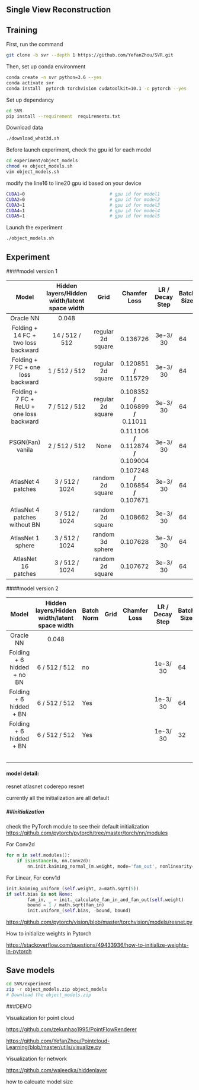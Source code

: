 ## Single View Reconstruction

## Training 

First, run the command 

```bash
git clone -b svr --depth 1 https://github.com/YefanZhou/SVR.git
```

Then, set up conda environment

```bash
conda create -n svr python=3.6 --yes
conda activate svr
conda install  pytorch torchvision cudatoolkit=10.1 -c pytorch --yes
```

Set up dependancy

```bash
cd SVR
pip install --requirement  requirements.txt
```

Download data

```bash
./download_what3d.sh
```

Before launch experiment, check the gpu id for each model

```bash
cd experiment/object_models
chmod +x object_models.sh
vim object_models.sh
```

modify the line16 to line20 gpu id based on your device 

```sh
CUDA1=0                                # gpu id for model1 
CUDA2=0                                # gpu id for model2 
CUDA3=1                                # gpu id for model3 
CUDA4=1                                # gpu id for model4 
CUDA5=1                                # gpu id for model5
```

Launch the experiment

```bash
./object_models.sh
```

## Experiment 

####model version 1

|                   Model                   | Hidden layers/Hidden width/latent space width |       Grid        |              Chamfer Loss              | LR / Decay Step | Batch Size | Time   per epoch | Total Epoch |      |
| :---------------------------------------: | :-------------------------------------------: | :---------------: | :------------------------------------: | :-------------: | ---------- | ---------------- | ----------- | ---- |
|                 Oracle NN                 |                     0.048                     |                   |                                        |                 |            |                  |             |      |
|    Folding + 14 FC + two loss backward    |                14 / 512 /  512                | regular 2d square |                0.136726                |    3e-3/ 30     | 64         | 12 min           | 70          |      |
|    Folding + 7 FC + one loss backward     |                1  /  512 / 512                | regular 2d square |        0.120851 **/** 0.115729         |    3e-3/ 30     | 64         | 7.9min           | 70          |      |
| Folding + 7 FC + ReLU + one loss backward |                7  /  512 / 512                | regular 2d square | 0.108352 **/** 0.106899 **/** 0.11011  |    3e-3/ 30     | 64         | 7.9min           | 70          |      |
|             PSGN(Fan) vanila              |               2  /  512  / 512                |       None        | 0.111106 **/** 0.112874 **/** 0.109004 |    3e-3/ 30     | 64         | 3.6min           | 70          |      |
|            AtlasNet 4 patches             |               3 /   512 / 1024                | random  2d square | 0.107248 **/** 0.106854 **/** 0.107671 |    3e-3/ 30     | 64         | 7.8min           | 70          |      |
|       AtlasNet 4 patches without BN       |               3 /   512 / 1024                | random  2d square |                0.108662                |    3e-3/ 30     | 64         | 7.8min           | 70          |      |
|             AtlasNet 1 sphere             |               3 /   512 / 1024                | random  3d sphere |                0.107628                |    3e-3/ 30     | 64         | 12 min(in P100)  | 70          |      |
|            AtlasNet 16 patches            |               3 /   512 / 1024                | random  2d square |                0.107672                |    3e-3/ 30     | 64         | 16min(in P100)   | 70          |      |

####model version 2

|           Model            | Hidden layers/Hidden width/latent space width | Batch Norm | Grid | Chamfer Loss | LR / Decay Step | Batch Size | Time   per epoch | Total Epoch |          | Status                          |
| :------------------------: | :-------------------------------------------: | ---------- | :--: | :----------: | :-------------: | ---------- | ---------------- | ----------- | -------- | ------------------------------- |
|         Oracle NN          |                     0.048                     |            |      |              |                 |            |                  |             |          |                                 |
| Folding + 6 hidded + no BN |                6 / 512 /  512                 | no         |      |              |    1e-3/ 30     | 64         | 12 min           | 70          | 14949MiB | running in seu/object_models_v2 |
|  Folding + 6 hidded + BN   |                6 / 512 /  512                 | Yes        |      |              |    1e-3/ 30     | 64         |                  |             | 8737MiB  | running in seu/object_models_v2 |
|  Folding + 6 hidded + BN   |                6 / 512 /  512                 | Yes        |      |              |    1e-3/ 30     | 32         |                  |             | 6517MiB  | running in seu/object_models_v2 |
|                            |                                               |            |      |              |                 |            |                  |             |          |                                 |
|                            |                                               |            |      |              |                 |            |                  |             |          |                                 |
|                            |                                               |            |      |              |                 |            |                  |             |          |                                 |
|                            |                                               |            |      |              |                 |            |                  |             |          |                                 |
|                            |                                               |            |      |              |                 |            |                  |             |          |                                 |





#### model detail:

resnet  atlasnet coderepo resnet

currently all the initialization are all default 

##### ##Initialization

check the PyTorch module to see their default initialization https://github.com/pytorch/pytorch/tree/master/torch/nn/modules

For Conv2d 

```python
for m in self.modules():
    if isinstance(m, nn.Conv2d):
        nn.init.kaiming_normal_(m.weight, mode='fan_out', nonlinearity='relu')
```

For Linear, For conv1d

```python
init.kaiming_uniform_(self.weight, a=math.sqrt(5))
if self.bias is not None:
        fan_in, _ = init._calculate_fan_in_and_fan_out(self.weight)
        bound = 1 / math.sqrt(fan_in)
        init.uniform_(self.bias, -bound, bound)
```

https://github.com/pytorch/vision/blob/master/torchvision/models/resnet.py

How to initialize weights in Pytorch

https://stackoverflow.com/questions/49433936/how-to-initialize-weights-in-pytorch

## Save models

```bash
cd SVR/experiment
zip -r object_models.zip object_models
# Download the object_models.zip
```

###DEMO

Visualization for point cloud 

https://github.com/zekunhao1995/PointFlowRenderer

https://github.com/YefanZhou/Pointcloud-Learning/blob/master/utils/visualize.py

Visualization for network

https://github.com/waleedka/hiddenlayer

how to calcuate model size 

